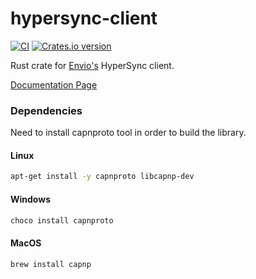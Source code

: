 # hypersync-client

[![CI](https://github.com/enviodev/hypersync-client-rust/actions/workflows/ci.yaml/badge.svg?branch=main)](https://github.com/enviodev/hypersync-client-rust/actions/workflows/ci.yaml)
<a href="https://crates.io/crates/hypersync-client">
    <img src="https://img.shields.io/crates/v/hypersync-client.svg?style=flat-square"
    alt="Crates.io version" />
</a>

Rust crate for [Envio's](https://envio.dev/) HyperSync client.

[Documentation Page](https://docs.envio.dev/docs/hypersync-clients)

### Dependencies

Need to install capnproto tool in order to build the library.

#### Linux

```bash
apt-get install -y capnproto libcapnp-dev
```

#### Windows

```bash
choco install capnproto
```

#### MacOS

```bash
brew install capnp
```
